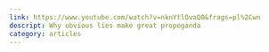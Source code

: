 ```yaml
---
link: https://www.youtube.com/watch?v=nknYtlOvaQ0&frags=pl%2Cwn
descript: Why obvious lies make great propoganda 
category: articles 
---
```

